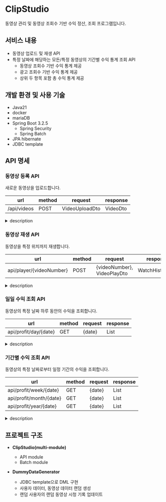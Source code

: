 # ClipStudio
동영상 관리 및 동영상 조회수 기반 수익 정산, 조회 프로그램입니다.

## 서비스 내용

- 동영상 업로드 및 재생 API
- 특정 날짜에 해당하는 모든/특정 동영상의 기간별 수익 통계 조회 API
    - 동영상 조회수 기반 수익 통계 제공
    - 광고 조회수 기반 수익 통계 제공
    - 상위 두 항목 포함 총 수익 통계 제공

## 개발 환경 및 사용 기술

- Java21
- docker
- mariaDB
- Spring Boot 3.2.5
    - Spring Security
    - Spring Batch
- JPA hibernate
- JDBC template

## API 명세

### 동영상 등록 API

새로운 동영상을 업로드합니다.

| url | method | request | response |
| --- | --- | --- | --- |
| /api/videos | POST | VideoUploadDto | VideoDto |


<details>
<summary>description</summary>
<div markdown="1">


- request(Content-type: application/json)
    ```json
    

    {
    	"title": "New Video!",
    	"description": "This is a new video for testing.",
    	"url": "http://some-url"
    }
    ```
    
- response
    
    ```json
    
    {
    	"number": 1,
    	"uploaderNumber": 10,
    	"createdDate": "2024-05-19",
    	"title": "New Video!",
    	"description": "This is a new video for testing.",
    	"durationSec": 123,
    	"url": "http://some-url"
    }
    ```
    
- 서버 내부 동작 및 exception
    
    `VideoUploadDto`에 동영상 정보를 담아 요청을 전송하면 서버는 동영상을 새로 등록하고 로그인 사용자를 동영상 업로더로 설정한다. 
    

</div>
</details>


### 동영상 재생 API

동영상을 특정 위치까지 재생합니다.

| url | method | request | response |
| --- | --- | --- | --- |
| api/player/{videoNumber} | POST  | {videoNumber}, VideoPlayDto | WatchHistoryDto |

<details>
<summary>description</summary>
<div markdown="1">

- request(Content-type: application/json)
    
    ```json
    {
    	"videoStoppedSec": 100
    }
    ```
    
- response 예시
    
    ```json
    
    {
    	"userEmail": "user@email-address.com",
    	"videoNumber": 1,
    	"videoStoppedSec": 100
    }
    ```
    
- 서버 내부 동작 및 exception
    
    `VideoPlayDto`에 동영상의 재생 멈춤 시점을 담아 요청을 전송하면 서버는 `{videoNumber}` 로 찾은 동영상에 대한 로그인 사용자의 시청 기록을 새로 생성하거나 업데이트한다. 시청 기록이 새로 생성될 때 동영상 조회수가 1 증가하고, 기존 시청 기록이 업데이트될 때는 동영상 조회수가 증가하지 않는다. 재생 멈춤 시점이 동영상 길이보다 크다면 *exception*이 발생한다.
    

</div>
</details>



### 일일 수익 조회 API

동영상의 특정 날짜 하루 동안의 수익을 조회합니다.

| url | method | request | response |
| --- | --- | --- | --- |
| api/profit/day/{date} | GET  | {date} | List<DailyProfitDto> |

<details>
<summary>description</summary>
<div markdown="1">
- response 예시
    
    ```json
    [
    	{
    		"videoNumber": "1",
    		"date": "2024-05-01",
    		"videoProfit": 100500.3,
    		"advertisementProfit": 207000.0,
    		"totalProfit": 307500.3
    	},
    		{
    		"videoNumber": "120",
    		"date": "2024-05-01",
    		"videoProfit": 40890.1,
    		"advertisementProfit": 70003.4,
    		"totalProfit": 110893.5
    	}
    ]
    ```
    
- 서버 내부 동작 및 exception
    
    url에 동영상 수익을 조회하려는 날짜를 담아 요청을 전송하면 서버는 로그인 사용자가 올린 모든 동영상의 해당 날짜 하루 동안의 수익을 List 형태로 반환한다. 동영상 조회수 기반의 수익과 광고 조회수 기반의 수익을 각각 조회할 수 있으며, 이 둘을 합한 총 수익도 조회할 수 있다. 로그인 사용자가 업로드한 동영상이 없다면 빈 리스트를 반환하고, 정산 작업이 진행 중인 날짜 또는 미래의 날짜가 요청되면 *exception*이 발생한다.
    

</div>
</details>



### 기간별 수익 조회 API

동영상의 특정 날짜로부터 일정 기간의 수익을 조회합니다.

| url | method | request | response |
| --- | --- | --- | --- |
| api/profit/week/{date} | GET  | {date} | List<WeeklyProfitDto> |
| api/profit/month/{date} | GET  | {date} | List<MonthlyProfitDto> |
| api/profit/year/{date} | GET  | {date} | List<YearlyProfitDto> |


<details>
<summary>description</summary>
<div markdown="1">

- response 예시
    
    ```json
    [
    	{
    		"videoNumber": "1",
    		"startDate": "2024-05-01",
    		"endDate": "2024-05-31",
    		"videoProfit": 100500.3,
    		"advertisementProfit": 207000.0,
    		"totalProfit": 307500.3
    	},
    		{
    		"videoNumber": "120",
    		"date": "2024-05-01",
    		"endDate": "2024-05-31",
    		"videoProfit": 40890.1,
    		"advertisementProfit": 70003.4,
    		"totalProfit": 110893.5
    	}
    ]
    ```
    
- 서버 내부 동작 및 exception
    
    url에 동영상 수익을 조회하려는 날짜를 담아 요청을 전송하면 서버는 로그인 사용자가 올린 모든 동영상의 해당 날짜로부터 [기간] 동안의 수익을 List 형태로 반환한다. 동영상 조회수 기반의 수익과 광고 조회수 기반의 수익을 각각 조회할 수 있으며, 이 둘을 합한 총 수익도 조회할 수 있다. 로그인 사용자가 업로드한 동영상이 없다면 빈 리스트를 반환하며, 정산 작업이 진행 중인 날짜 또는 미래의 날짜가 요청되면 *exception*이 발생한다. 요청된 날짜가 현재로부터 [기간] 이내라면, 조회 가능한 기간의 데이터만 반환한다.
    

</div>
</details>

## 프로젝트 구조
- **ClipStudio(multi-module)**
    - API module
    - Batch module

- **DummyDataGenerator**
    - JDBC template으로 DML 구현
    - 사용자 데이터, 동영상 데이터 랜덤 생성
    - 랜덤 사용자의 랜덤 동영상 시청 기록 업데이트
